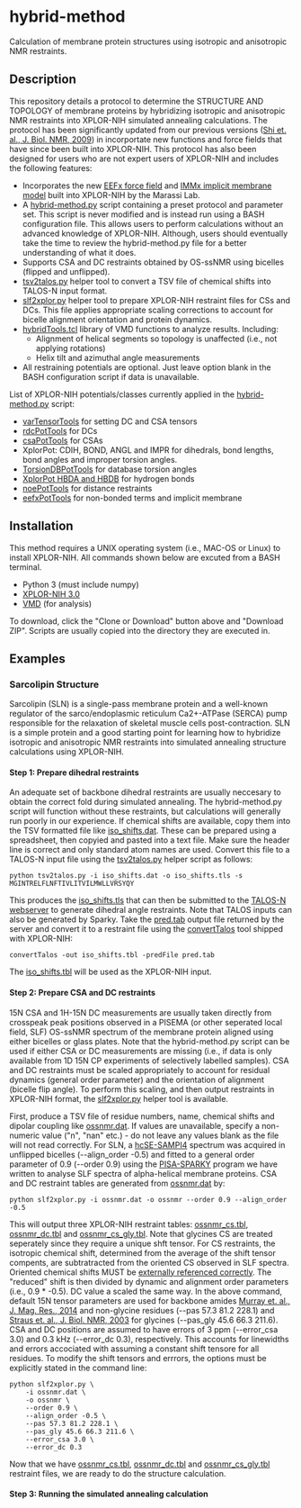 # hybrid-method

Calculation of membrane protein structures using isotropic and anisotropic NMR restraints. 

## Description

This repository details a protocol to determine the STRUCTURE AND TOPOLOGY of membrane proteins by hybridizing isotropic and anisotropic NMR restraints into XPLOR-NIH simulated annealing calculations. The protocol has been significantly updated from our previous versions ([Shi et. al., J. Biol. NMR, 2009](https://doi.org/10.1007/s10858-009-9328-9)) in incorportate new functions and force fields that have since been built into XPLOR-NIH. This protocol has also been designed for users who are not expert users of XPLOR-NIH and includes the following features:

* Incorporates the new [EEFx force field]() and [IMMx implicit membrane model]() built into XPLOR-NIH by the Marassi Lab.
* A [hybrid-method.py](hybrid-method.py) script containing a preset protocol and parameter set. This script is never modified and is instead run using a BASH configuration file. This allows users to perform calculations without an advanced knowledge of XPLOR-NIH. Although, users should eventually take the time to review the hybrid-method.py file for a better understanding of what it does.
* Supports CSA and DC restraints obtained by OS-ssNMR using bicelles (flipped and unflipped).
* [tsv2talos.py](helpers/tsv2talos.py) helper tool to convert a TSV file of chemical shifts into TALOS-N input format.
* [slf2xplor.py](helpers/slf2xplor.py) helper tool to prepare XPLOR-NIH restraint files for CSs and DCs. This file applies appropriate scaling corrections to account for bicelle alignment orientation and protein dynamics.
* [hybridTools.tcl](helpers/hybridTools.tcl) library of VMD functions to analyze results. Including:
	* Alignment of helical segments so topology is unaffected (i.e., not applying rotations)
	* Helix tilt and azimuthal angle measurements
* All restraining potentials are optional. Just leave option blank in the BASH configuration script if data is unavailable.

List of XPLOR-NIH potentials/classes currently applied in the [hybrid-method.py](hybrid-method.py) script:

* [varTensorTools](https://nmr.cit.nih.gov/xplor-nih/doc/current/python/ref/varTensorTools.html) for setting DC and CSA tensors
* [rdcPotTools](https://nmr.cit.nih.gov/xplor-nih/doc/current/python/ref/rdcPotTools.html) for DCs
* [csaPotTools](https://nmr.cit.nih.gov/xplor-nih/doc/current/python/ref/csaPotTools.html) for CSAs
* XplorPot: CDIH, BOND, ANGL and IMPR for dihedrals, bond lengths, bond angles and improper torsion angles.
* [TorsionDBPotTools](https://nmr.cit.nih.gov/xplor-nih/doc/current/python/ref/torsionDBPotTools.html) for database torsion angles
* [XplorPot HBDA and HBDB](https://nmr.cit.nih.gov/xplor-nih/doc/current/python/ref/protocol.html) for hydrogen bonds
* [noePotTools](https://nmr.cit.nih.gov/xplor-nih/doc/current/python/ref/noePotTools.html) for distance restraints
* [eefxPotTools](https://nmr.cit.nih.gov/xplor-nih/doc/current/python/ref/eefxPotTools.html) for non-bonded terms and implicit membrane


## Installation

This method requires a UNIX operating system (i.e., MAC-OS or Linux) to install XPLOR-NIH. All commands shown below are excuted from a BASH terminal.

* Python 3 (must include numpy)
* [XPLOR-NIH 3.0](https://nmr.cit.nih.gov/xplor-nih/)
* [VMD](https://www.ks.uiuc.edu/Development/Download/download.cgi?PackageName=VMD) (for analysis)

To download, click the "Clone or Download" button above and "Download ZIP". Scripts are usually copied into the directory they are executed in.

## Examples

### Sarcolipin Structure

Sarcolipin (SLN) is a single-pass membrane protein and a well-known regulator of the sarco/endoplasmic reticulum Ca2+-ATPase (SERCA) pump responsible for the relaxation of skeletal muscle cells post-contraction. SLN is a simple protein and a good starting point for learning how to hybridize isotropic and anisotropic NMR restraints into simulated annealing structure calculations using XPLOR-NIH.

#### Step 1: Prepare dihedral restraints

An adequate set of backbone dihedral restraints are usually neccesary to obtain the correct fold during simulated annealing. The hybrid-method.py script will function without these restraints, but calculations will generally run poorly in our experience. If chemical shifts are available, copy them into the TSV formatted file like [iso_shifts.dat](examples/sln/input_raw/iso_shifts.dat). These can be prepared using a spreadsheet, then copyied and pasted into a text file. Make sure the header line is correct and only standard atom names are used. Convert this file to a TALOS-N input file using the [tsv2talos.py](helpers/tsv2talos.py) helper script as follows:

	python tsv2talos.py -i iso_shifts.dat -o iso_shifts.tls -s MGINTRELFLNFTIVLITVILMWLLVRSYQY

This produces the [iso_shifts.tls](examples/sln/input_raw/iso_shifts.tls) that can then be submitted to the [TALOS-N webserver](https://spin.niddk.nih.gov/bax/nmrserver/talosn/) to generate dihedral angle restraints. Note that TALOS inputs can also be generated by Sparky. Take the [pred.tab](examples/sln/input_raw/pred.tab) output file returned by the server and convert it to a restraint file using the [convertTalos](https://nmr.cit.nih.gov/xplor-nih/doc/current/helperPrograms/convertTalos.html) tool shipped with XPLOR-NIH:
	
	convertTalos -out iso_shifts.tbl -predFile pred.tab
	
The [iso_shifts.tbl](examples/sln/input_xplor/iso_shifts.tbl) will be used as the XPLOR-NIH input.


#### Step 2: Prepare CSA and DC restraints

15N CSA and 1H-15N DC measurements are usually taken directly from crosspeak peak positions observed in a PISEMA (or other seperated local field, SLF) OS-ssNMR spectrum of the membrane protein aligned using either bicelles or glass plates. Note that the hybrid-method.py script can be used if either CSA or DC measurements are missing (i.e., if data is only available from 1D 15N CP experiments of selectively labelled samples). CSA and DC restraints must be scaled appropriately to account for residual dynamics (general order parameter) and the orientation of alignment (bicelle flip angle). To perform this scaling, and then output restraints in XPLOR-NIH format, the [slf2xplor.py](helpers/slf2xplor.py) helper tool is available.

First, produce a TSV file of residue numbers, name, chemical shifts and dipolar coupling like [ossnmr.dat](examples/sln/input_raw/ossnmr.dat). If values are unavailable, specify a non-numeric value ("n", "nan" etc.) - do not leave any values blank as the file will not read correctly. For SLN, a [hcSE-SAMPI4](https://link.springer.com/article/10.1007/s10858-019-00273-1) spectrum was acquired in unflipped bicelles (--align_order -0.5) and fitted to a general order parameter of 0.9 (--order 0.9) using the [PISA-SPARKY](https://github.com/weberdak/pisa.py) program we have written to analyse SLF spectra of alpha-helical membrane proteins. CSA and DC restraint tables are generated from [ossnmr.dat](examples/sln/input_raw/ossnmr.dat) by:

	python slf2xplor.py -i ossnmr.dat -o ossnmr --order 0.9 --align_order -0.5

This will output three XPLOR-NIH restraint tables: [ossnmr_cs.tbl](examples/sln/input_xplor/ossnmr_cs.tbl), [ossnmr_dc.tbl](examples/sln/input_xplor/ossnmr_dc.tbl) and [ossnmr_cs_gly.tbl](examples/sln/input_xplor/ossnmr_cs_gly.tbl). Note that glycines CS are treated seperately since they require a unique shft tensor. For CS restraints, the isotropic chemical shift, determined from the average of the shift tensor compents, are subtratracted from the oriented CS observed in SLF spectra. Oriented chemical shifts MUST be [externally referenced correctly](http://dx.doi.org/10.1016/j.ssnmr.2014.03.003). The "reduced" shift is then divided by dynamic and alignment order parameters (i.e., 0.9 * -0.5). DC value a scaled the same way. In the above command, default 15N tensor parameters are used for backbone amides [Murray et. al., J. Mag. Res., 2014](https://doi.org/10.1016/j.jmr.2013.12.014) and non-glycine residues (--pas 57.3 81.2 228.1) and [Straus et. al., J. Biol. NMR, 2003](https://doi.org/10.1023/A:1024098123386) for glycines (--pas_gly 45.6 66.3 211.6). CSA and DC positions are assumed to have errors of 3 ppm (--error_csa 3.0) and 0.3 kHz (--error_dc 0.3), respectively. This accounts for linewidths and errors accociated with assuming a constant shift tensore for all residues. To modify the shift tensors and errrors, the options must be explicitly stated in the command line:

	python slf2xplor.py \
       	-i ossnmr.dat \
       	-o ossnmr \
       	--order 0.9 \
       	--align_order -0.5 \
       	--pas 57.3 81.2 228.1 \
       	--pas_gly 45.6 66.3 211.6 \
       	--error_csa 3.0 \
       	--error_dc 0.3
  
Now that we have [ossnmr_cs.tbl](examples/sln/input_xplor/ossnmr_cs.tbl), [ossnmr_dc.tbl](examples/sln/input_xplor/ossnmr_dc.tbl) and [ossnmr_cs_gly.tbl](examples/sln/input_xplor/ossnmr_cs_gly.tbl) restraint files, we are ready to do the structure calculation.
  
#### Step 3: Running the simulated annealing calculation



  